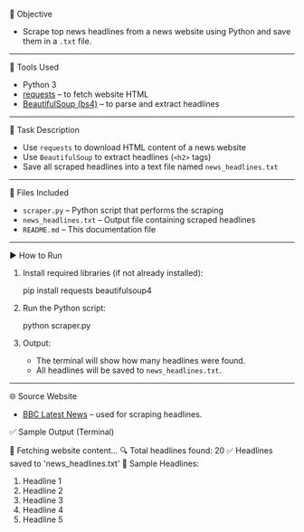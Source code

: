  📌 Objective
- Scrape top news headlines from a news website using Python and save them in a `.txt` file.

---

 🧰 Tools Used
- Python 3
- [requests](https://pypi.org/project/requests/) – to fetch website HTML
- [BeautifulSoup (bs4)](https://pypi.org/project/beautifulsoup4/) – to parse and extract headlines

---

 📝 Task Description
- Use `requests` to download HTML content of a news website
- Use `BeautifulSoup` to extract headlines (`<h2>` tags)
- Save all scraped headlines into a text file named `news_headlines.txt`

---

 📂 Files Included
- `scraper.py` – Python script that performs the scraping
- `news_headlines.txt` – Output file containing scraped headlines
- `README.md` – This documentation file

---

 ▶️ How to Run

1. Install required libraries (if not already installed):

   
   pip install requests beautifulsoup4


2. Run the Python script:

   
   python scraper.py
   

3. Output:

   - The terminal will show how many headlines were found.
   - All headlines will be saved to `news_headlines.txt`.

---

 🌐 Source Website
- [BBC Latest News](https://www.bbc.com/news) – used for scraping headlines.


 ✅ Sample Output (Terminal)


📡 Fetching website content...
🔍 Total headlines found: 20
✅ Headlines saved to 'news_headlines.txt'
📝 Sample Headlines:
1. Headline 1
2. Headline 2
3. Headline 3
4. Headline 4
5. Headline 5

